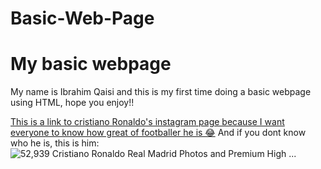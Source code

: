 # Basic-Web-Page
<!DOCTYPE>
<html>
<body>

<h1>My basic webpage</h1>

<p>My name is Ibrahim Qaisi and this is my first time doing a basic webpage using HTML, hope you enjoy!!</p>

<a href="https://www.instagram.com/cristiano/?hl=en">This is a link to cristiano Ronaldo's instagram page because I want everyone to know how great of  footballer he is 😂</a>
 And if you dont know who he is, this is him: <img src="https://media.gettyimages.com/id/962792726/photo/cristiano-ronaldo-of-real-madrid-poses-with-the-uefa-champions-league-trophy-following-the.jpg?s=612x612&amp;w=gi&amp;k=20&amp;c=t4cL9OFPUxKEBcEVsh4Oj6lXsdGMeT9vcO0hP4WTEeU=" alt="52,939 Cristiano Ronaldo Real Madrid Photos and Premium High ..."/>
</body>
</html>
